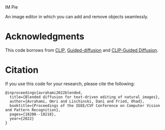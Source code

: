 IM Pie 

An image editor in which you can add and remove objects seamlessly.

# Acknowledgments
This code borrows from [CLIP](https://github.com/openai/CLIP), [Guided-diffusion](https://github.com/openai/guided-diffusion) and [CLIP-Guided Diffusion](https://colab.research.google.com/drive/12a_Wrfi2_gwwAuN3VvMTwVMz9TfqctNj).

# Citation
If you use this code for your research, please cite the following:
```
@inproceedings{avrahami2022blended,
  title={Blended diffusion for text-driven editing of natural images},
  author={Avrahami, Omri and Lischinski, Dani and Fried, Ohad},
  booktitle={Proceedings of the IEEE/CVF Conference on Computer Vision and Pattern Recognition},
  pages={18208--18218},
  year={2022}
}
```
